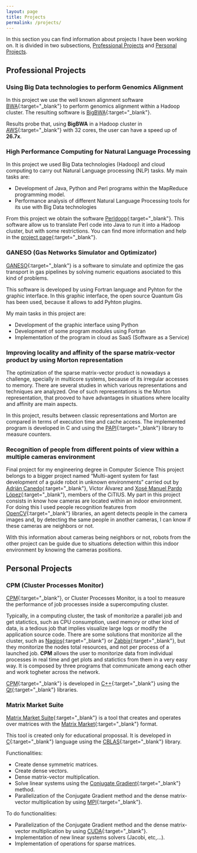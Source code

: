 ```yaml
---
layout: page
title: Projects
permalink: /projects/
---
```


In this section you can find information about projects I have been working on. It is divided in two subsections, [Professional Projects](#professional) and [Personal Projects](#personal).

## <a name="professional"></a>Professional Projects ##

### Using Big Data technologies to perform Genomics Alignment ###

In this project we use the well known alignment software [BWA](https://github.com/lh3/bwa){:target="_blank"} to perform genomics alignment within a Hadoop cluster. The resulting software is [BigBWA](https://github.com/citiususc/BigBWA){:target="_blank"}.

Results probe that, using **BigBWA** in a Hadoop cluster in [AWS](https://aws.amazon.com/){:target="_blank"} with 32 cores, the user can have a speed up of **26.7x**.

### High Performance Computing for Natural Language Processing ###

In this project we used Big Data technologies (Hadoop) and cloud computing to carry out Natural Language processing (NLP) tasks. My main tasks are:

* Development of Java, Python and Perl programs within the MapReduce programming model.
* Performance analysis of different Natural Language Processing  tools for its use with Big Data technologies

From this project we obtain the software [Perldoop](https://github.com/citiususc/perldoop){:target="_blank"}. This software allow us to translate Perl code into Java to run it into a Hadoop cluster, but with some restrictions. You can find more information and help in the [project page](https://proxectos.citius.usc.es/hpcpln/){:target="_blank"}.

### GANESO (Gas Networks Simulator and Optimizator) ###

[GANESO](http://www.reganosa.com/es/software-ganeso){:target="_blank"} is a software to simulate and optimize the gas transport in gas pipelines by solving numeric equations asociated to this kind of problems.

This software is developed by using Fortran language and Pyhton for the graphic interface. In this graphic interface, the open source Quantum Gis has been used, because it allows to add Pyhton plugins.

My main tasks in this project are:

* Development of the graphic interface using Python
* Development of some program modules using Fortran
* Implementation of the program in cloud as SaaS (Software as a Service)

### Improving locality and affinity of the sparse matrix-vector product by using Morton representation ###

The optimization of the sparse matrix-vector product is nowadays a challenge, specially in multicore systems, because of its irregular accesses to memory. There are several studies in which various representations and techniques are analyzed. One of such representations is the Morton representation, that prooved to have advantages in situations where locality and affinity are main aspects.

In this project, results between classic representations and Morton are compared in terms of execution time and cache access. The implemented program is developed in C and using the [PAPI](http://icl.cs.utk.edu/papi/){:target="_blank"} library to measure counters.

### Recognition of people from different points of view within a multiple cameras environment ###

Final project for my engineering degree in Computer Science
This project belongs to a bigger project named “Multi-agent system for fast development of a guide robot in unknown environments” carried out by [Adrián Canedo](https://acanedorodriguez.wordpress.com/){:target="_blank"}, Víctor Álvarez and [Xosé Manuel Pardo López](https://persoal.citius.usc.es/xose.pardo/){:target="_blank"}, members of the CiTIUS. My part in this project consists in know how cameras are located within an indoor environment. For doing this I used people recognition features from [OpenCV](http://opencv.org/){:target="_blank"} libraries, an agent detects people in the camera images and, by detecting the same people in another cameras, I can know if these cameras are neighbors or not.

With this information about cameras being neighbors or not, robots from the other project can be guide due to situations detection within this indoor environment by knowing the cameras positions.

## <a name="personal"></a>Personal Projects ##

### CPM (Cluster Processes Monitor) ###

[CPM](https://github.com/jmabuin/CPM){:target="_blank"}, or Cluster Processes Monitor, is a tool to measure the performance of job processes inside a supercomputing cluster.

Typically, in a computing cluster, the task of monitorize a parallel job and get statictics, such as CPU consumption, used memory or other kind of data, is a tedious job that implies visualize large logs or modify the application source code. There are some solutions that monitorize all the cluster, such as [Nagios](https://www.nagios.org/){:target="_blank"} or [Zabbix](http://www.zabbix.com/){:target="_blank"}, but they monitorize the nodes total resources, and not per process of a launched job. **CPM** allows the user to monitorize data from individual processes in real time and get plots and statictics from them in a very easy way. It is composed by three programs that communicate among each other and work togheter across the network.

[CPM](https://github.com/jmabuin/CPM){:target="_blank"} is developed in [C++](https://en.wikipedia.org/wiki/C%2B%2B){:target="_blank"} using the [Qt](https://en.wikipedia.org/wiki/Qt_%28software%29){:target="_blank"} libraries.

### Matrix Market Suite ###

[Matrix Market Suite](https://github.com/jmabuin/matrix-market-suite){:target="_blank"} is a tool that creates and operates over matrices with the [Matrix Market](math.nist.gov/MatrixMarket/){:target="_blank"}  format.

This tool is created only for educational propossal. It is developed in [C](https://en.wikipedia.org/wiki/C_%28programming_language%29){:target="_blank"} language using the [CBLAS](https://en.wikipedia.org/wiki/Basic_Linear_Algebra_Subprograms){:target="_blank"} library.

Functionalities:

- Create dense symmetric matrices.
- Create dense vectors.
- Dense matrix-vector multiplication.
- Solve linear systems using the [Conjugate Gradient](https://en.wikipedia.org/wiki/Conjugate_gradient_method){:target="_blank"} method.
- Parallelization of the Conjugate Gradient method and the dense matrix-vector multiplication by using [MPI](https://en.wikipedia.org/wiki/Message_Passing_Interface){:target="_blank"}.

To do functionalities:

- Parallelization of the Conjugate Gradient method and the dense matrix-vector multiplication by using [CUDA](https://en.wikipedia.org/wiki/CUDA){:target="_blank"}.
- Implementation of new linear systems solvers (Jacobi, etc,...).
- Implementation of operations for sparse matrices.
